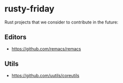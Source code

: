 # rusty-friday
Rust projects that we consider to contribute in the future:

## Editors
- https://github.com/remacs/remacs

## Utils
- https://github.com/uutils/coreutils

